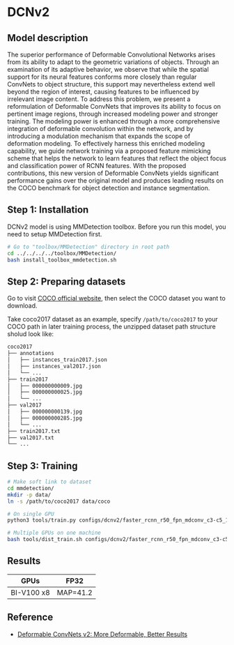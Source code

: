 # DCNv2

## Model description

The superior performance of Deformable Convolutional Networks arises from its ability to adapt to the geometric variations of objects. Through an examination of its adaptive behavior, we observe that while the spatial support for its neural features conforms more closely than regular ConvNets to object structure, this support may nevertheless extend well beyond the region of interest, causing features to be influenced by irrelevant image content. To address this problem, we present a reformulation of Deformable ConvNets that improves its ability to focus on pertinent image regions, through increased modeling power and stronger training. The modeling power is enhanced through a more comprehensive integration of deformable convolution within the network, and by introducing a modulation mechanism that expands the scope of deformation modeling. To effectively harness this enriched modeling capability, we guide network training via a proposed feature mimicking scheme that helps the network to learn features that reflect the object focus and classification power of RCNN features. With the proposed contributions, this new version of Deformable ConvNets yields significant performance gains over the original model and produces leading results on the COCO benchmark for object detection and instance segmentation.

## Step 1: Installation

DCNv2 model is using MMDetection toolbox. Before you run this model, you need to setup MMDetection first.

```bash
# Go to "toolbox/MMDetection" directory in root path
cd ../../../../toolbox/MMDetection/
bash install_toolbox_mmdetection.sh
```

## Step 2: Preparing datasets

Go to visit [COCO official website](https://cocodataset.org/#download), then select the COCO dataset you want to download.

Take coco2017 dataset as an example, specify `/path/to/coco2017` to your COCO path in later training process, the unzipped dataset path structure sholud look like:

```bash
coco2017
├── annotations
│   ├── instances_train2017.json
│   ├── instances_val2017.json
│   └── ...
├── train2017
│   ├── 000000000009.jpg
│   ├── 000000000025.jpg
│   └── ...
├── val2017
│   ├── 000000000139.jpg
│   ├── 000000000285.jpg
│   └── ...
├── train2017.txt
├── val2017.txt
└── ...
```

## Step 3: Training

```bash
# Make soft link to dataset
cd mmdetection/
mkdir -p data/
ln -s /path/to/coco2017 data/coco

# On single GPU
python3 tools/train.py configs/dcnv2/faster_rcnn_r50_fpn_mdconv_c3-c5_1x_coco.py

# Multiple GPUs on one machine
bash tools/dist_train.sh configs/dcnv2/faster_rcnn_r50_fpn_mdconv_c3-c5_1x_coco.py 8
```

## Results

|    GPUs    | FP32     |
| ---------- | -------- |
| BI-V100 x8 | MAP=41.2 |

## Reference

- [Deformable ConvNets v2: More Deformable, Better Results](https://arxiv.org/abs/1811.11168)
